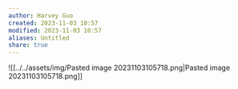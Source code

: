 ```yaml
---
author: Harvey Guo
created: 2023-11-03 10:57
modified: 2023-11-03 10:57
aliases: Untitled
share: true
---
```


![[../../assets/img/Pasted image 20231103105718.png|Pasted image 20231103105718.png]]
